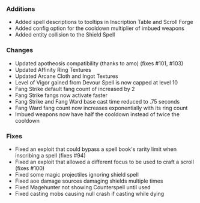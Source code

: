 
### Additions
- Added spell descriptions to tooltips in Inscription Table and Scroll Forge
- Added config option for the cooldown multiplier of imbued weapons
- Added entity collision to the Shield Spell

### Changes
- Updated apotheosis compatibility (thanks to amo) (fixes #101, #103)
- Updated Affinity Ring Textures
- Updated Arcane Cloth and Ingot Textures
- Level of Vigor gained from Devour Spell is now capped at level 10 
- Fang Strike default fang count of increased by 2
- Fang Strike fangs now activate faster
- Fang Strike and Fang Ward base cast time reduced to .75 seconds
- Fang Ward fang count now increases exponentially with its ring count
- Imbued weapons now have half the cooldown instead of twice the cooldown

### Fixes
- Fixed an exploit that could bypass a spell book's rarity limit when inscribing a spell (fixes #94)
- Fixed an exploit that allowed a different focus to be used to craft a scroll (fixes #100)
- Fixed some magic projectiles ignoring shield spell
- Fixed aoe damage sources damaging shields multiple times
- Fixed Magehunter not showing Counterspell until used
- Fixed casting mobs causing null crash if casting while dying
